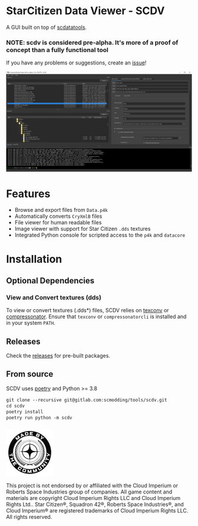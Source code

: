 # StarCitizen Data Viewer - SCDV

A GUI built on top of [scdatatools](https://gitlab.com/scmodding/frameworks/scdatatools).

### NOTE: scdv is considered pre-alpha. It's more of a proof of concept than a fully functional tool

If you have any problems or suggestions, create an [issue](https://gitlab.com/scmodding/tools/scdv/-/issues/new)!

![SCDV Screenshot](docs/assets/SCDV_screenshot.png "SCDV Screenshot")

# Features

- Browse and export files from `Data.p4k`
- Automatically converts `CryXmlB` files
- File viewer for human readable files
- Image viewer with support for Star Citizen `.dds` textures
- Integrated Python console for scripted access to the `p4k` and `datacore`

# Installation

## Optional Dependencies

### View and Convert textures (dds)

To view or convert textures (.dds*) files, SCDV relies on [texconv](https://github.com/microsoft/DirectXTex/releases) or [compressonator](https://gpuopen.com/compressonator/). Ensure that `texconv` or `compressonatorcli` is installed and in your system `PATH`.

## Releases

Check the [releases](https://gitlab.com/scmodding/tools/scdv/-/releases) for pre-built packages.


## From source

SCDV uses [poetry](https://python-poetry.org/) and Python >= 3.8

```
git clone --recursive git@gitlab.com:scmodding/tools/scdv.git
cd scdv
poetry install
poetry run python -m scdv
```

###

![MadeByTheCommunity](docs/assets/MadeByTheCommunity_Black.png "Made By The Community")

This project is not endorsed by or affiliated with the Cloud Imperium or Roberts Space Industries group of companies.
All game content and materials are copyright Cloud Imperium Rights LLC and Cloud Imperium Rights Ltd..  Star Citizen®,
Squadron 42®, Roberts Space Industries®, and Cloud Imperium® are registered trademarks of Cloud Imperium Rights LLC.
All rights reserved.
